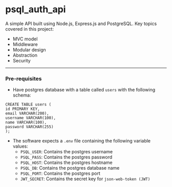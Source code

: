 # psql_auth_api

A simple API built using Node.js, Express.js and PostgreSQL. Key topics covered in this project:

- MVC model
- Middleware
- Modular design
- Abstraction
- Security

---

### Pre-requisites

- Have postgres database with a table called `users` with the following schema:
```
CREATE TABLE users (
id PRIMARY KEY,
email VARCHAR(200),
username VARCHAR(100),
name VARCHAR(100),
password VARCHAR(255)
);
```
- The software expects a `.env` file containing the following variable values:
    - `PSQL_USER`: Contains the postgres username
    - `PSQL_PASS`: Contains the postgres password
    - `PSQL_HOST`: Contains the postgres hostname
    - `PSQL_DB`: Contains the postgres database name
    - `PSQL_PORT`: Contains the postgres port
    - `JWT_SECRET`: Contains the secret key for `json-web-token (JWT)`